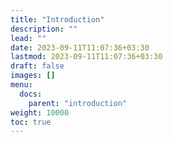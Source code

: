 ```yaml
---
title: "Introduction"
description: ""
lead: ""
date: 2023-09-11T11:07:36+03:30
lastmod: 2023-09-11T11:07:36+03:30
draft: false
images: []
menu:
  docs:
    parent: "introduction"
weight: 10000
toc: true
---
```

